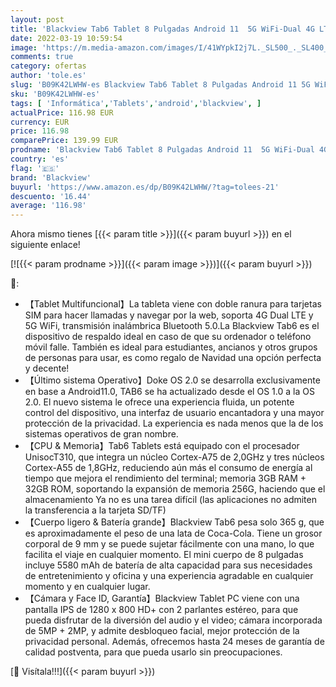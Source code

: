 ```yaml
---
layout: post
title: 'Blackview Tab6 Tablet 8 Pulgadas Android 11  5G WiFi-Dual 4G LTE 3GB RAM+32GB ROM  256GB SD   Tableta con Cámara 5MP+2MP  Batería 5580mAh  1280 * 800 HD+IPS  Soporte Face ID/BT5.0/OTG/GPS-Azul'
date: 2022-03-19 10:59:54
image: 'https://m.media-amazon.com/images/I/41WYpkI2j7L._SL500_._SL400_.jpg'
comments: true
category: ofertas
author: 'tole.es'
slug: 'B09K42LWHW-es Blackview Tab6 Tablet 8 Pulgadas Android 11 5G WiFi-Dual...'
sku: 'B09K42LWHW-es'
tags: [ 'Informática','Tablets','android','blackview', ]
actualPrice: 116.98 EUR
currency: EUR
price: 116.98
comparePrice: 139.99 EUR
prodname: 'Blackview Tab6 Tablet 8 Pulgadas Android 11  5G WiFi-Dual 4G LTE 3GB RAM+32GB ROM  256GB SD   Tableta con Cámara 5MP+2MP  Batería 5580mAh  1280 * 800 HD+IPS  Soporte Face ID/BT5.0/OTG/GPS-Azul'
country: 'es'
flag: '🇪🇸'
brand: 'Blackview'
buyurl: 'https://www.amazon.es/dp/B09K42LWHW/?tag=tolees-21'
descuento: '16.44'
average: '116.98'
---
```


Ahora mismo tienes [{{< param title >}}]({{< param buyurl >}}) en el siguiente enlace!

[![{{< param prodname >}}]({{< param image >}})]({{< param buyurl >}})

🔎:

- 【Tablet Multifuncional】La tableta viene con doble ranura para tarjetas SIM para hacer llamadas y navegar por la web, soporta 4G Dual LTE y 5G WiFi, transmisión inalámbrica Bluetooth 5.0.La Blackview Tab6 es el dispositivo de respaldo ideal en caso de que su ordenador o teléfono móvil falle. También es ideal para estudiantes, ancianos y otros grupos de personas para usar, es como regalo de Navidad una opción perfecta y decente!
- 【Último sistema Operativo】Doke OS 2.0 se desarrolla exclusivamente en base a Android11.0, TAB6 se ha actualizado desde el OS 1.0 a la OS 2.0. El nuevo sistema le ofrece una experiencia fluida, un potente control del dispositivo, una interfaz de usuario encantadora y una mayor protección de la privacidad. La experiencia es nada menos que la de los sistemas operativos de gran nombre.
- 【CPU & Memoria】Tab6 Tablets está equipado con el procesador UnisocT310, que integra un núcleo Cortex-A75 de 2,0GHz y tres núcleos Cortex-A55 de 1,8GHz, reduciendo aún más el consumo de energía al tiempo que mejora el rendimiento del terminal; memoria 3GB RAM + 32GB ROM, soportando la expansión de memoria 256G, haciendo que el almacenamiento Ya no es una tarea difícil (las aplicaciones no admiten la transferencia a la tarjeta SD/TF)
- 【Cuerpo ligero & Batería grande】Blackview Tab6 pesa solo 365 g, que es aproximadamente el peso de una lata de Coca-Cola. Tiene un grosor corporal de 9 mm y se puede sujetar fácilmente con una mano, lo que facilita el viaje en cualquier momento. El mini cuerpo de 8 pulgadas incluye 5580 mAh de batería de alta capacidad para sus necesidades de entretenimiento y oficina y una experiencia agradable en cualquier momento y en cualquier lugar.
- 【Cámara y Face ID, Garantía】Blackview Tablet PC viene con una pantalla IPS de 1280 x 800 HD+ con 2 parlantes estéreo, para que pueda disfrutar de la diversión del audio y el video; cámara incorporada de 5MP + 2MP, y admite desbloqueo facial, mejor protección de la privacidad personal. Además, ofrecemos hasta 24 meses de garantía de calidad postventa, para que pueda usarlo sin preocupaciones.

[🛒 Visítala!!!]({{< param buyurl >}})
